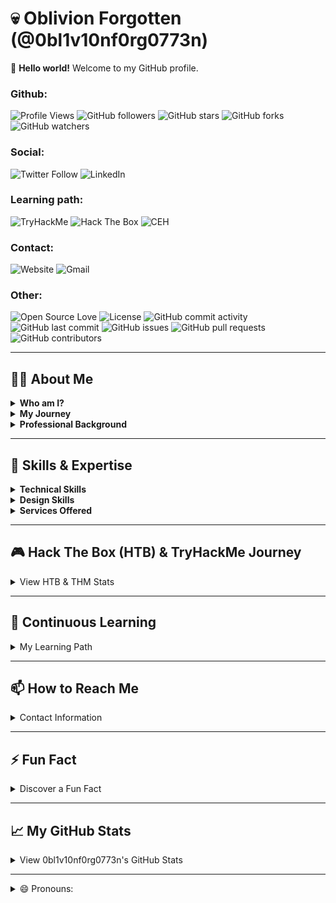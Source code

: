# 💀 Oblivion Forgotten (@0bl1v10nf0rg0773n)

👋 **Hello world!** Welcome to my GitHub profile.

### Github:
![Profile Views](https://komarev.com/ghpvc/?username=0bl1v10nf0rg0773n&color=red)
![GitHub followers](https://img.shields.io/github/followers/0bl1v10nf0rg0773n?label=Follow&style=social)
![GitHub stars](https://img.shields.io/github/stars/0bl1v10nf0rg0773n?style=social)
![GitHub forks](https://img.shields.io/github/forks/0bl1v10nf0rg0773n/github-readme-stats?style=social)
![GitHub watchers](https://img.shields.io/github/watchers/0bl1v10nf0rg0773n/github-readme-stats?style=social)

### Social:
![Twitter Follow](https://img.shields.io/twitter/follow/ivanbg_2004?style=social)
![LinkedIn](https://img.shields.io/badge/-LinkedIn%20ivanbg%202004-blue?style=flat-square&logo=Linkedin&logoColor=white&link=https://www.linkedin.com/in/ivanbg2004/)

### Learning path:
![TryHackMe](https://img.shields.io/badge/TryHackMe-[0xD]%20[God]-green?logo=tryhackme&logoColor=white)
![Hack The Box](https://img.shields.io/badge/Hack%20The%20Box-Hacker-green?logo=hackthebox&logoColor=white)
![CEH](https://img.shields.io/badge/CEH-Student-orange)

### Contact:
![Website](https://img.shields.io/badge/Website-ivan%20vcard-brightgreen?style=flat-square&logo=google-chrome&logoColor=white&link=https://ivan-vcard.xyz)
![Gmail](https://img.shields.io/badge/Gmail-contact%40ivan%20vcard.xyz-red?style=flat-square&logo=gmail&logoColor=white)

### Other:
![Open Source Love](https://badges.frapsoft.com/os/v1/open-source.svg?v=103)
![License](https://img.shields.io/github/license/0bl1v10nf0rg0773n/github-readme-stats)
![GitHub commit activity](https://img.shields.io/github/commit-activity/m/0bl1v10nf0rg0773n/github-readme-stats)
![GitHub last commit](https://img.shields.io/github/last-commit/0bl1v10nf0rg0773n/github-readme-stats)
![GitHub issues](https://img.shields.io/github/issues/0bl1v10nf0rg0773n/github-readme-stats)
![GitHub pull requests](https://img.shields.io/github/issues-pr/0bl1v10nf0rg0773n/github-readme-stats)
![GitHub contributors](https://img.shields.io/github/contributors/0bl1v10nf0rg0773n/github-readme-stats)

---

## 🧑‍💻 About Me

<details>
  <summary><strong>Who am I?</strong></summary>
  <p>I'm <strong>Oblivion Forgotten</strong>, known in the real world as Ivan Barnola Gasch from Catalonia, Spain. I have achieved the God rank on TryHackMe and Hacker rank on Hack The Box.</p>
</details>

<details>
  <summary><strong>My Journey</strong></summary>
  <p>
    <strong>🌍 Fluent in Catalan, English, and Spanish.</strong><br>
    <strong>🌱 Currently pursuing the <em>Certified Ethical Hacker (CEH)</em> certification.</strong><br>
    <strong>🕵️ Engaged in THM, HTB challenges and selflearning study for over 7 years.</strong><br>
    <strong>⚔️ Active participant in TryHackMe, KOTH challenges and more.</strong>
  </p>
</details>

<details>
  <summary><strong>Professional Background</strong></summary>
  <p>
    <strong>🖥️ Network administrator in educational institutions.</strong><br>
    <strong>🔒 Specializing in network security, device management, and network mapping.</strong>
  </p>
</details>

---

## 🚀 Skills & Expertise

<details>
  <summary><strong>Technical Skills</strong></summary>
  <p>
    <strong>HTML:</strong> ██████████ 100%<br>
    <strong>CSS:</strong> ██████████ 90%<br>
    <strong>JavaScript:</strong> ████████ 75%<br>
    <strong>PHP:</strong> █████████ 80%<br>
    <strong>Network Setups:</strong> █████████ 90%
  </p>
</details>



<details>
  <summary><strong>Design Skills</strong></summary>
  <p><br>
    <strong>Photoshop:</strong> Image editing and logo creation.<br><br>
    <strong>After Effects:</strong> Video editing.<br><br>
    <strong>Adobe Premiere:</strong> Professional video editing for advertisements.<br><br>
  </p>
</details>

<details>
  <summary><strong>Services Offered</strong></summary>
  <p><br>
    <strong>Computer Repair and Assembly:</strong> Assisting in assembly or repair with a focus on learning.<br><br>
    <strong>Network Mapping:</strong> Providing comprehensive network maps and documentation for companies.<br><br>
    <strong>Web Development:</strong> Basic website creation using HTML, CSS, JS, or WordPress with database setup.<br><br>
  </p>
</details>

---

## 🎮 Hack The Box (HTB) & TryHackMe Journey

<details>
  <summary>View HTB & THM Stats</summary>
  
  [ ![HTB Stats](https://www.hackthebox.eu/badge/image/1815479)](https://www.hackthebox.eu/home/users/profile/42767)
  ![THM Stats](https://tryhackme-badges.s3.amazonaws.com/0BL1V10NF0RG0773.png)
</details>

---

## 🌱 Continuous Learning

<details>
  <summary>My Learning Path</summary>
  
  <div style="border: 1px solid #ddd; border-radius: 5px; padding: 10px; margin-bottom: 10px;">
    <a href="https://ivan-vcard.xyz/?page_id=1616"><img src="https://ivan-vcard.xyz/wp-content/uploads/2024/04/ibg.jpg" style="max-width: 100%; border-radius: 5px;"></a>
    <p style="margin-top: 10px;">
      As a cybersecurity enthusiast, I am deeply committed to continuous learning and professional development. Here's how I approach my learning journey:
      <ul>
        <li><strong>Certifications:</strong> I actively pursue industry-recognized certifications to deepen my expertise and validate my skills. Currently, I am working towards achieving the Certified Ethical Hacker (CEH) certification to enhance my knowledge of ethical hacking practices and techniques.</li>
        <li><strong>Online Platforms:</strong> I regularly engage with online learning platforms such as TryHackMe, Hack The Box, and others to participate in challenges, complete labs, and learn from real-world scenarios.</li>
        <li><strong>Community Engagement:</strong> I actively participate in cybersecurity communities, forums, and online discussions to exchange knowledge, share experiences, and stay updated on the latest trends and developments in the field.</li>
        <li><strong>Reading and Research:</strong> I devote time to reading cybersecurity blogs, articles, whitepapers, and research papers to explore new concepts, methodologies, and best practices.</li>
        <li><strong>Hands-On Projects:</strong> I continuously challenge myself with hands-on projects, experiments, and practical exercises to apply theoretical concepts in real-world scenarios.</li>
      </ul>
      Overall, my learning path is characterized by curiosity, dedication, and a growth mindset. I believe that continuous learning is essential for staying relevant and effective in the dynamic field of cybersecurity, and I am committed to embracing lifelong learning as a cornerstone of my professional journey.
    </p>
  </div>
</details>

---

## 📫 How to Reach Me

<details>
  <summary>Contact Information</summary>
  
  - **Website:** [Visit My Website](https://ivan-vcard.xyz)
  - **LinkedIn:** [Connect on LinkedIn](https://www.linkedin.com/in/ivanbg2004/)
  - **Email:** [contact@ivan-vcard.xyz](mailto:contact@ivan-vcard.xyz)
  - **Twitter:** [Follow me on Twitter](https://twitter.com/ivanbg_2004)
</details>

---

## ⚡ Fun Fact

<details>
  <summary>Discover a Fun Fact</summary>
  
  Did you know? I once solved a cybersecurity challenge by thinking like a hacker and creatively bypassing security measures. I enjoy exploring new cybersecurity developments and devising innovative solutions to intricate security challenges.
</details>

---

## 📈 My GitHub Stats
<details>
  <summary>View 0bl1v10nf0rg0773n's GitHub Stats</summary>
  
  <p>
    <img src="https://github-readme-stats.vercel.app/api?username=0bl1v10nf0rg0773n&show_icons=true&theme=shadow_red" alt="0bl1v10nf0rg0773n's GitHub Stats" style="max-width: 100%;">
  </p>
  
  <p>
    <img src="https://github-readme-stats.vercel.app/api/top-langs/?username=0bl1v10nf0rg0773n&layout=compact&theme=shadow_red" alt="0bl1v10nf0rg0773n's Top Langs" style="max-width: 100%;">
  </p>
  
  <p>
    <img src="https://github-profile-trophy.vercel.app/?username=0bl1v10nf0rg0773n&theme=shadow_red" alt="0bl1v10nf0rg0773n's GitHub Trophies" style="max-width: 100%;">
  </p>
  
  <!-- Additional GitHub Stats -->
  
  <p>
    <img src="https://github-readme-streak-stats.herokuapp.com/?user=0bl1v10nf0rg0773n&theme=shadow_red" alt="0bl1v10nf0rg0773n's GitHub Contributions" style="max-width: 100%;">
  </p>

</details>

---
<details>
  <summary>😄 Pronouns:</summary>
  
  Identifying and respecting pronouns is essential for fostering inclusivity and respect in our interactions. Here are my pronouns:

  - **He/Him:** These are the pronouns I use to refer to myself.
</details>
